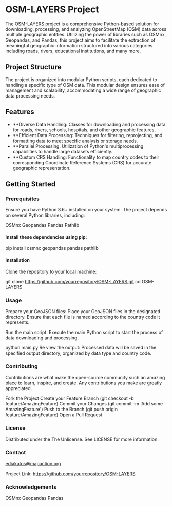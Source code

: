 # OSM-LAYERS Project

The OSM-LAYERS project is a comprehensive Python-based solution for downloading, processing, and analyzing OpenStreetMap (OSM) data across multiple geographic entities. Utilizing the power of libraries such as OSMnx, Geopandas, and Pandas, this project aims to facilitate the extraction of meaningful geographic information structured into various categories including roads, rivers, educational institutions, and many more.

## Project Structure
The project is organized into modular Python scripts, each dedicated to handling a specific type of OSM data. This modular design ensures ease of management and scalability, accommodating a wide range of geographic data processing needs.

## Features

- **Diverse Data Handling: Classes for downloading and processing data for roads, rivers, schools, hospitals, and other geographic features.
- **Efficient Data Processing: Techniques for filtering, reprojecting, and formatting data to meet specific analysis or storage needs.
- **Parallel Processing: Utilization of Python's multiprocessing capabilities to handle large datasets efficiently.
- **Custom CRS Handling: Functionality to map country codes to their corresponding Coordinate Reference Systems (CRS) for accurate geographic representation.

## Getting Started

### Prerequisites

Ensure you have Python 3.6+ installed on your system. The project depends on several Python libraries, including:

OSMnx
Geopandas
Pandas
Pathlib

#### Install these dependencies using pip:

pip install osmnx geopandas pandas pathlib

#### Installation

Clone the repository to your local machine:


git clone https://github.com/yourrepository/OSM-LAYERS.git
cd OSM-LAYERS

### Usage

Prepare your GeoJSON files: Place your GeoJSON files in the designated directory. Ensure that each file is named according to the country code it represents.

Run the main script: Execute the main Python script to start the process of data downloading and processing.

python main.py
Re
view the output: Processed data will be saved in the specified output directory, organized by data type and country code.

### Contributing

Contributions are what make the open-source community such an amazing place to learn, inspire, and create. Any contributions you make are greatly appreciated.

Fork the Project
Create your Feature Branch (git checkout -b feature/AmazingFeature)
Commit your Changes (git commit -m 'Add some AmazingFeature')
Push to the Branch (git push origin feature/AmazingFeature)
Open a Pull Request

### License

Distributed under the The Unlicense. See LICENSE for more information.

### Contact

ediakatos@mapaction.org

Project Link: https://github.com/yourrepository/OSM-LAYERS

### Acknowledgements

OSMnx
Geopandas
Pandas
